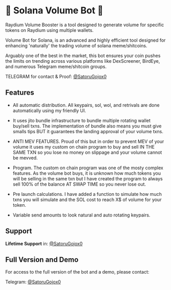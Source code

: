 # 🚀 Solana Volume Bot 🚀
Raydium Volume Booster is a tool designed to generate volume for specific tokens on Raydium using multiple wallets.

Volume Bot for Solana, is an advanced and highly efficient tool designed for enhancing 'naturally' the trading volume of solana meme/shitcoins.

Arguably one of the best in the market, this bot ensures your coin pushes the limits on trending across various platforms like DexScreener, BirdEye, and numerous Telegram meme/shitcoin groups.

TELEGRAM for contact & Proof: [@SatoruGojox0](https://t.me/SatoruGojox0)

## Features

* All automatic distribution.  All keypairs, sol, wol, and retrivals are done automatically using my friendly UI.

* It uses jito bundle infrastructure to bundle multiple rotating wallet buy/sell txns.  The implementation of bundle also means you must give smalls tips BUT it guarantees the landing approval of your volume txns.

* ANTI MEV FEATURES.  Proud of this but in order to prevent MEV of your volume it uses my custom on chain program to buy and sell IN THE SAME TXN so you lose no money on slippage and your volume cannot be mevved.

* Program.  The custom on chain program was one of the mosty complex features.  As the volume bot buys, it is unknown how much tokens you will be selling in the same txn but I have created the program to always sell 100% of the balance AT SWAP TIME so you never lose out.

* Pre launch calculations.  I have added a function to simulate how much txns you will simulate and the SOL cost to reach X$ of volume for your token.

* Variable send amounts to look natural and auto rotating keypairs.


## Support

**Lifetime Support** in: [@SatoruGojox0](https://t.me/SatoruGojox0)


## Full Version and Demo

For access to the full version of the bot and a demo, please contact:

Telegram: [@SatoruGojox0](https://t.me/SatoruGojox0)
